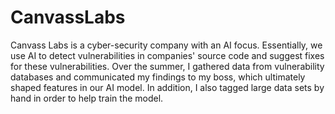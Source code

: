 # CanvassLabs
Canvass Labs is a cyber-security company with an AI focus. Essentially, we use AI to detect vulnerabilities in companies' source code and suggest fixes for these vulnerabilities. Over the summer, I gathered data from vulnerability databases and communicated my findings to my boss, which ultimately shaped features in our AI model. In addition, I also tagged large data sets by hand in order to help train the model.
